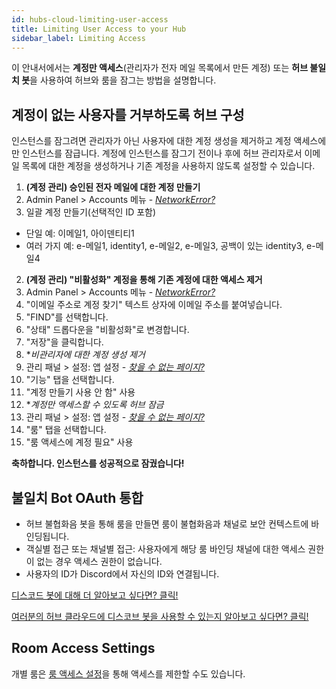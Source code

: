 ```yaml
---
id: hubs-cloud-limiting-user-access
title: Limiting User Access to your Hub
sidebar_label: Limiting Access
---
```


이 안내서에서는 **계정만 액세스**(관리자가 전자 메일 목록에서 만든 계정) 또는 **허브 불일치 봇**을 사용하여 허브와 룸을 잠그는 방법을 설명합니다.

## 계정이 없는 사용자를 거부하도록 허브 구성

인스턴스를 잠그려면 관리자가 아닌 사용자에 대한 계정 생성을 제거하고 계정 액세스에만 인스턴스를 잠급니다. 계정에 인스턴스를 잠그기 전이나 후에 허브 관리자로서 이메일 목록에 대한 계정을 생성하거나 기존 계정을 사용하지 않도록 설정할 수 있습니다.

1. **(계정 관리) 승인된 전자 메일에 대한 계정 만들기**
1. Admin Panel > Accounts 메뉴 - [_NetworkError?_](hubs-cloud-aws-troubleshooting.md#in-my-hubs-admin-panel-i-see-networkerror-or-not-found-page-or-no-data-populates-in-any-of-the-admin-menus)
2. 일괄 계정 만들기(선택적인 ID 포함)
- 단일 예: 이메일1, 아이덴티티1
- 여러 가지 예: e-메일1, identity1, e-메일2, e-메일3, 공백이 있는 identity3, e-메일4
2. **(계정 관리) "비활성화" 계정을 통해 기존 계정에 대한 액세스 제거**
1. Admin Panel > Accounts 메뉴 - [_NetworkError?_](hubs-cloud-aws-troubleshooting.md#in-my-hubs-admin-panel-i-see-networkerror-or-not-found-page-or-no-data-populates-in-any-of-the-admin-menus)
2. "이메일 주소로 계정 찾기" 텍스트 상자에 이메일 주소를 붙여넣습니다.
3. "FIND"를 선택합니다.
4. "상태" 드롭다운을 "비활성화"로 변경합니다.
5. "저장"을 클릭합니다.
3. **비관리자에 대한 계정 생성 제거*
1. 관리 패널 > 설정: 앱 설정 - [_찾을 수 없는 페이지?_](hubs-cloud-aws-troubleshooting.md#in-my-hubs-admin-panel-i-see-networkerror-or-not-found-page-or-no-data-populates-in-any-of-the-admin-menus)
2. "기능" 탭을 선택합니다.
3. "계정 만들기 사용 안 함" 사용
4. **계정만 액세스할 수 있도록 허브 잠금*
1. 관리 패널 > 설정: 앱 설정 - [_찾을 수 없는 페이지?_](hubs-cloud-aws-troubleshooting.md#in-my-hubs-admin-panel-i-see-networkerror-or-not-found-page-or-no-data-populates-in-any-of-the-admin-menus)
2. "룸" 탭을 선택합니다.
3. "룸 액세스에 계정 필요" 사용

**축하합니다. 인스턴스를 성공적으로 잠궜습니다!**

## 불일치 Bot OAuth 통합

- 허브 불협화음 봇을 통해 룸을 만들면 룸이 불협화음과 채널로 보안 컨텍스트에 바인딩됩니다.
- 객실별 접근 또는 채널별 접근: 사용자에게 해당 룸 바인딩 채널에 대한 액세스 권한이 없는 경우 액세스 권한이 없습니다.
- 사용자의 ID가 Discord에서 자신의 ID와 연결됩니다.

[디스코드 봇에 대해 더 알아보고 싶다면? 클릭!](hubs-discord-bot.md)

[여러분의 허브 클라우드에 디스코브 봇을 사용할 수 있는지 알아보고 싶다면? 클릭!](hubs-cloud-discord-bot.md)

## Room Access Settings

개별 룸은 [룸 액세스 설정](hubs-room-settings.md#room-access)을 통해 액세스를 제한할 수도 있습니다.